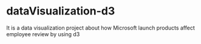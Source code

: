 # dataVisualization-d3
It is a data visualization project about how Microsoft launch products affect employee review by using d3
